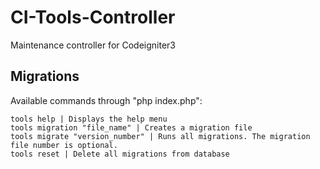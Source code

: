 # CI-Tools-Controller
Maintenance controller for Codeigniter3
## Migrations
Available commands through "php index.php":
```
tools help | Displays the help menu
tools migration "file_name" | Creates a migration file
tools migrate "version_number" | Runs all migrations. The migration file number is optional.
tools reset | Delete all migrations from database
```
